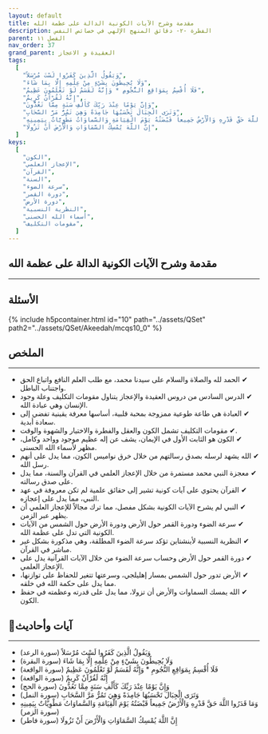 ```yaml
---
layout: default
title: مقدمة وشرح الآيات الكونية الدالة على عظمة الله
description: الفطرة -٢- دقائق المنهج الإلهي في خصائص النفس
parent: الفصل ١١
nav_order: 37
grand_parent: العقيدة و الاعجاز
tags:
  [
    "وَيَقُولُ الَّذِينَ كَفَرُوا لَسْتَ مُرْسَلاً",
    "وَلَا يُحِيطُونَ بِشَيْءٍ مِنْ عِلْمِهِ إِلَّا بِمَا شَاءَ",
    "فَلَا أُقْسِمُ بِمَوَاقِعِ النُّجُومِ * وَإِنَّهُ لَقَسَمٌ لَوْ تَعْلَمُونَ عَظِيمٌ",
    "إِنَّهُ لَقُرْآنٌ كَرِيمٌ",
    "وَإِنَّ يَوْمًا عِنْدَ رَبِّكَ كَأَلْفِ سَنَةٍ مِمَّا تَعُدُّونَ",
    "وَتَرَى الْجِبَالَ تَحْسَبُهَا جَامِدَةً وَهِيَ تَمُرُّ مَرَّ السَّحَابِ",
    "وَمَا قَدَرُوا اللَّهَ حَقَّ قَدْرِهِ وَالْأَرْضُ جَمِيعاً قَبْضَتُهُ يَوْمَ الْقِيَامَةِ وَالسَّماوَاتُ مَطْوِيَّاتٌ بِيَمِينِهِ",
    "إِنَّ اللَّهَ يُمْسِكُ السَّمَاوَاتِ وَالْأَرْضَ أَنْ تَزُولَا",
  ]
keys:
  [
    "الكون",
    "الإعجاز العلمي",
    "القرآن",
    "السنة",
    "سرعة الضوء",
    "دورة القمر",
    "دورة الأرض",
    "النظرية النسبية",
    "أسماء الله الحسنى",
    "مقومات التكليف",
  ]
---
```


## ‏مقدمة وشرح الآيات الكونية الدالة على عظمة الله

---

## الأسئلة

{% include h5pcontainer.html id="10" path="../assets/QSet" path2="../assets/QSet/Akeedah/mcqs10_0" %}

## الملخص

---

- ‏✔ الحمد لله والصلاة والسلام على سيدنا محمد، مع طلب العلم النافع واتباع الحق واجتناب الباطل.
- ‏✔ الدرس السادس من دروس العقيدة والإعجاز يتناول مقومات التكليف وعلة وجود الإنسان وهي عبادة الله.
- ‏✔ العبادة هي طاعة طوعية ممزوجة بمحبة قلبية، أساسها معرفة يقينية تفضي إلى سعادة أبدية.
- ‏✔ مقومات التكليف تشمل الكون والعقل والفطرة والاختيار والشهوة والوقت.
- ‏✔ الكون هو الثابت الأول في الإيمان، يشف عن إله عظيم موجود وواحد وكامل، مظهر لأسماء الله الحسنى.
- ‏✔ الله يشهد لرسله بصدق رسالتهم من خلال خرق نواميس الكون، مما يدل على أنهم رسل الله.
- ‏✔ معجزة النبي محمد مستمرة من خلال الإعجاز العلمي في القرآن والسنة، مما يدل على صدق رسالته.
- ‏✔ القرآن يحتوي على آيات كونية تشير إلى حقائق علمية لم تكن معروفة في عهد النبي، مما يدل على إعجازه.
- ‏✔ النبي لم يشرح الآيات الكونية بشكل مفصل، مما ترك مجالاً للإعجاز العلمي أن يظهر عبر الزمن.
- ‏✔ سرعة الضوء ودورة القمر حول الأرض ودورة الأرض حول الشمس من الآيات الكونية التي تدل على عظمة الله.
- ‏✔ النظرية النسبية لأينشتاين تؤكد سرعة الضوء المطلقة، وهي مذكورة بشكل غير مباشر في القرآن.
- ‏✔ دورة القمر حول الأرض وحساب سرعة الضوء من خلال الآيات القرآنية يدل على الإعجاز العلمي.
- ‏✔ الأرض تدور حول الشمس بمسار إهليلجي، وسرعتها تتغير للحفاظ على توازنها، مما يدل على حكمة الله في خلقه.
- ‏✔ الله يمسك السماوات والأرض أن تزولا، مما يدل على قدرته وعظمته في حفظ الكون.

## 📜آيات وأحاديث

---

- ‏وَيَقُولُ الَّذِينَ كَفَرُوا لَسْتَ مُرْسَلاً (سورة الرعد)
- ‏وَلَا يُحِيطُونَ بِشَيْءٍ مِنْ عِلْمِهِ إِلَّا بِمَا شَاءَ (سورة البقرة)
- ‏فَلَا أُقْسِمُ بِمَوَاقِعِ النُّجُومِ \* وَإِنَّهُ لَقَسَمٌ لَوْ تَعْلَمُونَ عَظِيمٌ (سورة الواقعة)
- ‏إِنَّهُ لَقُرْآنٌ كَرِيمٌ (سورة الواقعة)
- ‏وَإِنَّ يَوْمًا عِنْدَ رَبِّكَ كَأَلْفِ سَنَةٍ مِمَّا تَعُدُّونَ (سورة الحج)
- ‏وَتَرَى الْجِبَالَ تَحْسَبُهَا جَامِدَةً وَهِيَ تَمُرُّ مَرَّ السَّحَابِ (سورة النمل)
- ‏وَمَا قَدَرُوا اللَّهَ حَقَّ قَدْرِهِ وَالْأَرْضُ جَمِيعاً قَبْضَتُهُ يَوْمَ الْقِيَامَةِ وَالسَّماوَاتُ مَطْوِيَّاتٌ بِيَمِينِهِ (سورة الزمر)
- ‏إِنَّ اللَّهَ يُمْسِكُ السَّمَاوَاتِ وَالْأَرْضَ أَنْ تَزُولَا (سورة فاطر)
